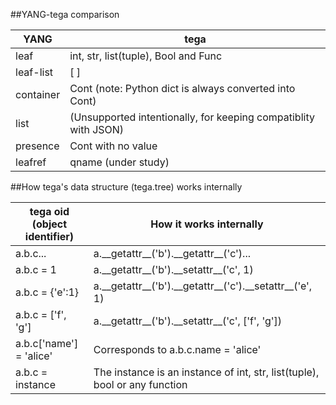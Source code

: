 ##YANG-tega comparison

|YANG      |tega                                                           |
|----------|---------------------------------------------------------------|
|leaf      |int, str, list(tuple), Bool and Func                           |
|leaf-list |[ ]                                                            |
|container |Cont (note: Python dict is always converted into Cont)         |
|list      |(Unsupported intentionally, for keeping compatiblity with JSON)|
|presence  |Cont with no value                                             |
|leafref   |qname (under study)                                            |

##How tega's data structure (tega.tree) works internally

|tega oid (object identifier)   |How it works internally                                |
|-------------------------------|-------------------------------------------------------|
|a.b.c...                       |a.\_\_getattr\_\_('b').\_\_getattr\_\_('c')...                 |
|a.b.c = 1                      |a.\_\_getattr\_\_('b').\_\_setattr\_\_('c', 1)                 |
|a.b.c = {'e':1}                |a.\_\_getattr\_\_('b').\_\_getattr\_\_('c').\_\_setattr\_\_('e', 1)|
|a.b.c = ['f', 'g']             |a.\_\_getattr\_\_('b').\_\_setattr\_\_('c', ['f', 'g'])        |
|a.b.c['name'] = 'alice'        |Corresponds to a.b.c.name = 'alice'                    |
|a.b.c = instance               |The instance is an instance of int, str, list(tuple), bool or any function|


